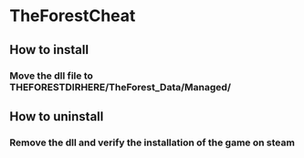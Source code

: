 # TheForestCheat
## How to install
### Move the dll file to THEFORESTDIRHERE/TheForest_Data/Managed/

## How to uninstall
### Remove the dll and verify the installation of the game on steam
